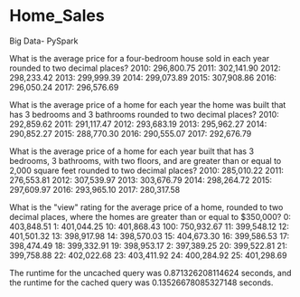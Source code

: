 # Home_Sales
Big Data- PySpark


What is the average price for a four-bedroom house sold in each year rounded to two decimal places?
2010: 296,800.75
2011: 302,141.90
2012: 298,233.42
2013: 299,999.39
2014: 299,073.89
2015: 307,908.86
2016: 296,050.24
2017: 296,576.69

What is the average price of a home for each year the home was built that has 3 bedrooms and 3 bathrooms rounded to two decimal places?
2010: 292,859.62
2011: 291,117.47
2012: 293,683.19
2013: 295,962.27
2014: 290,852.27
2015: 288,770.30
2016: 290,555.07
2017: 292,676.79

What is the average price of a home for each year built that has 3 bedrooms, 3 bathrooms, with two floors, and are greater than or equal to 2,000 square feet rounded to two decimal places?
2010: 285,010.22
2011: 276,553.81
2012: 307,539.97
2013: 303,676.79
2014: 298,264.72
2015: 297,609.97
2016: 293,965.10
2017: 280,317.58

What is the "view" rating for the average price of a home, rounded to two decimal places, where the homes are greater than or equal to $350,000?
0: 403,848.51
1: 401,044.25
10: 401,868.43
100: 750,932.67
11: 399,548.12
12: 401,501.32
13: 398,917.98
14: 398,570.03
15: 404,673.30
16: 399,586.53
17: 398,474.49
18: 399,332.91
19: 398,953.17
2: 397,389.25
20: 399,522.81
21: 399,758.88
22: 402,022.68
23: 403,411.92
24: 400,284.92
25: 401,298.69

The runtime for the uncached query was 0.871326208114624 seconds, and the runtime for the cached query was 0.13526678085327148 seconds.
